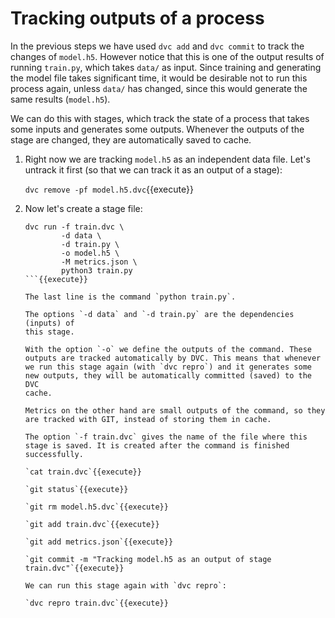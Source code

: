 # Tracking outputs of a process

In the previous steps we have used `dvc add` and `dvc commit` to track
the changes of `model.h5`. However notice that this is one of the
output results of running `train.py`, which takes `data/` as
input. Since training and generating the model file takes significant
time, it would be desirable not to run this process again, unless
`data/` has changed, since this would generate
the same results (`model.h5`).

We can do this with stages, which track the state of a process that
takes some inputs and generates some outputs. Whenever the outputs of
the stage are changed, they are automatically saved to cache.

1. Right now we are tracking `model.h5` as an independent data file.
   Let's untrack it first (so that we can track it as an output of a
   stage):
   
   `dvc remove -pf model.h5.dvc`{{execute}}

2. Now let's create a stage file:

   ```
   dvc run -f train.dvc \
           -d data \
           -d train.py \
           -o model.h5 \
           -M metrics.json \
           python3 train.py
   ```{{execute}}
   
   The last line is the command `python train.py`.
   
   The options `-d data` and `-d train.py` are the dependencies (inputs) of
   this stage.
   
   With the option `-o` we define the outputs of the command. These
   outputs are tracked automatically by DVC. This means that whenever
   we run this stage again (with `dvc repro`) and it generates some
   new outputs, they will be automatically committed (saved) to the DVC
   cache.
   
   Metrics on the other hand are small outputs of the command, so they
   are tracked with GIT, instead of storing them in cache.
   
   The option `-f train.dvc` gives the name of the file where this
   stage is saved. It is created after the command is finished
   successfully.

   `cat train.dvc`{{execute}}

   `git status`{{execute}}
   
   `git rm model.h5.dvc`{{execute}}
   
   `git add train.dvc`{{execute}}
   
   `git add metrics.json`{{execute}}
   
   `git commit -m "Tracking model.h5 as an output of stage train.dvc"`{{execute}}
   
   We can run this stage again with `dvc repro`:
   
   `dvc repro train.dvc`{{execute}}
